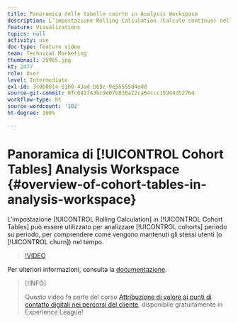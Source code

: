 ```yaml
---
title: Panoramica delle tabelle coorte in Analysis Workspace
description: L’impostazione Rolling Calculation (Calcolo continuo) nelle tabelle coorte può essere utilizzata per analizzare le coorti in un periodo di tempo e capire come gli stessi utenti vengono mantenuti (o persi) nel tempo.
feature: Visualizations
topics: null
activity: use
doc-type: feature video
team: Technical Marketing
thumbnail: 25965.jpg
kt: 2477
role: User
level: Intermediate
exl-id: 3c0b0814-61b0-43ad-b69c-9e55555d4edd
source-git-commit: 8fc641743bc9e07b838a22ca64ccc15344d52764
workflow-type: ht
source-wordcount: '102'
ht-degree: 100%

---
```


# Panoramica di [!UICONTROL Cohort Tables] Analysis Workspace {#overview-of-cohort-tables-in-analysis-workspace}

L’impostazione [!UICONTROL Rolling Calculation] in [!UICONTROL Cohort Tables] può essere utilizzato per analizzare [!UICONTROL cohorts] periodo su periodo, per comprendere come vengono mantenuti gli stessi utenti (o [!UICONTROL churn]) nel tempo.

>[!VIDEO](https://video.tv.adobe.com/v/25965/?quality=12&learn=on)

Per ulteriori informazioni, consulta la [documentazione](https://experienceleague.adobe.com/docs/analytics/analyze/analysis-workspace/visualizations/cohort-table/cohort-analysis.html?lang=it).

>[!INFO]
>
> Questo video fa parte del corso [Attribuzione di valore ai punti di contatto digitali nei percorsi del cliente](https://experienceleague.adobe.com/?recommended=Analytics-U-1-2020.2&amp;lang=it), disponibile gratuitamente in Experience League!
